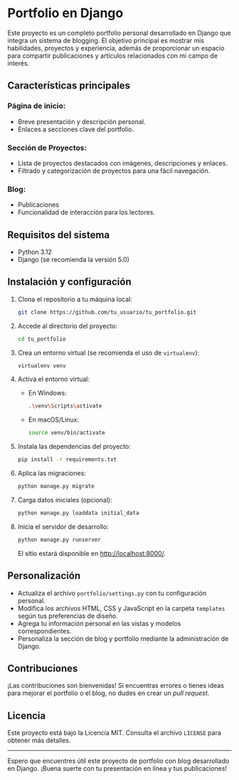 # Portfolio en Django

Este proyecto es un completo portfolio personal desarrollado en Django que integra un sistema de blogging. El objetivo principal es mostrar mis habilidades, proyectos y experiencia, además de proporcionar un espacio para compartir publicaciones y artículos relacionados con mi campo de interés.

## Características principales

### Página de inicio:

- Breve presentación y descripción personal.
- Enlaces a secciones clave del portfolio.

### Sección de Proyectos:

- Lista de proyectos destacados con imágenes, descripciones y enlaces.
- Filtrado y categorización de proyectos para una fácil navegación.


### Blog:

- Publicaciones
- Funcionalidad de interacción para los lectores.


## Requisitos del sistema

- Python 3.12
- Django (se recomienda la versión 5.0)

## Instalación y configuración

1. Clona el repositorio a tu máquina local:

   ```bash
   git clone https://github.com/tu_usuario/tu_portfolio.git
   ```

2. Accede al directorio del proyecto:

   ```bash
   cd tu_portfolio
   ```

3. Crea un entorno virtual (se recomienda el uso de `virtualenv`):

   ```bash
   virtualenv venv
   ```

4. Activa el entorno virtual:

   - En Windows:

     ```bash
     .\venv\Scripts\activate
     ```

   - En macOS/Linux:

     ```bash
     source venv/bin/activate
     ```

5. Instala las dependencias del proyecto:

   ```bash
   pip install -r requirements.txt
   ```

6. Aplica las migraciones:

   ```bash
   python manage.py migrate
   ```

7. Carga datos iniciales (opcional):

   ```bash
   python manage.py loaddata initial_data
   ```

8. Inicia el servidor de desarrollo:

   ```bash
   python manage.py runserver
   ```

   El sitio estará disponible en [http://localhost:8000/](http://localhost:8000/).

## Personalización

- Actualiza el archivo `portfolio/settings.py` con tu configuración personal.
- Modifica los archivos HTML, CSS y JavaScript en la carpeta `templates` según tus preferencias de diseño.
- Agrega tu información personal en las vistas y modelos correspondientes.
- Personaliza la sección de blog y portfolio mediante la administración de Django.

## Contribuciones

¡Las contribuciones son bienvenidas! Si encuentras errores o tienes ideas para mejorar el portfolio o el blog, no dudes en crear un _pull request_.

## Licencia

Este proyecto está bajo la Licencia MIT. Consulta el archivo `LICENSE` para obtener más detalles.

---

Espero que encuentres útil este proyecto de portfolio con blog desarrollado en Django. ¡Buena suerte con tu presentación en línea y tus publicaciones!

